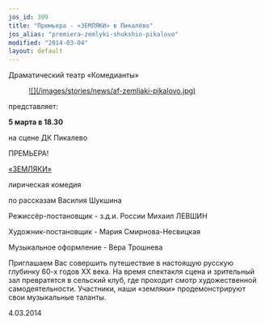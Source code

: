 ```yaml
---
jos_id: 309
title: "Премьера - «ЗЕМЛЯКИ» в Пикалёво"
jos_alias: "premiera-zemlyki-shukshin-pikalovo"
modified: "2014-03-04"
layout: default
---
```


Драматический театр «Комедианты»

<figure><a href="283-zemlyaki.html">
![](/images/stories/news/af-zemliaki-pikalovo.jpg)
</a></figure>

представляет:

**5 марта в 18.30**

на сцене ДК Пикалево

ПРЕМЬЕРА!

[ «ЗЕМЛЯКИ»](283-zemlyaki.html)

лирическая комедия

по рассказам Василия Шукшина

Режиссёр-постановщик - з.д.и. России Михаил ЛЕВШИН

Художник-постановщик - Мария Смирнова-Несвицкая

Музыкальное оформление - Вера Трошнева

Приглашаем Вас совершить путешествие в настоящую русскую глубинку 60-х годов ХХ века. На время спектакля сцена и зрительный зал превратятся в сельский клуб, где проходит смотр художественной самодеятельности. Участники, наши «земляки» продемонстрируют свои музыкальные таланты.

4.03.2014